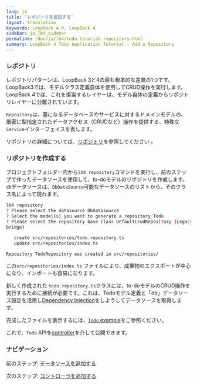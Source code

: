 ```yaml
---
lang: ja
title: 'レポジトリを追加する'
layout: translation
keywords: LoopBack 4.0, LoopBack 4
sidebar: ja_lb4_sidebar
permalink: /doc/ja/lb4/todo-tutorial-repository.html
summary: LoopBack 4 Todo Application Tutorial - Add a Repository
---
```


### レポジトリ
レポジトリパターンは、LoopBack 3と4の最も根本的な差異の1つです。LoopBack3では、モデルクラス定義自体を使用してCRUD操作を実行します。LoopBack 4では、これを担当するレイヤーは、モデル自体の定義からリポジトリレイヤーに分離されています。

`Repository`は、基になるデータベースやサービスに対するドメインモデルの、厳密に型指定されたデータアクセス（CRUDなど）操作を提供する、特殊な`Service`インターフェイスを表します。

リポジトリの詳細については、[リポジトリ](../../Repositories.md)を参照してください 。

### リポジトリを作成する

プロジェクトフォルダー内から`lb4 repository`コマンドを実行し、前のステップで作ったデータソースを使用して、to-doモデルのリポジトリを作成します。`db`データソースは、`DbDataSource`可能なデータソースのリストから、そのクラス名によって現れます。

```sh
lb4 repository
? Please select the datasource DbDatasource
? Select the model(s) you want to generate a repository Todo
? Please select the repository base class DefaultCrudRepository (Legacy juggler
bridge)

   create src/repositories/todo.repository.ts
   update src/repositories/index.ts

Repository TodoRepository was created in src/repositories/
```

この`src/repositories/index.ts` ファイルにより、成果物のエクスポートが中心になり、インポートも容易になります。

新しく作成された `todo.repository.ts`クラスには、to-doモデルのCRUD操作を実行するために接続が必要です。これは、Todoモデル定義と「db」データソース設定を活用し[Dependency Injection](https://loopback.io/doc/en/lb4/Dependency-injection.html)をしようしてデータソースを取得します。

完成したファイルを表示するには、[`Todo` example](https://github.com/strongloop/loopback-next/blob/master/examples/todo/src/repositories/todo.repository.ts)をご参照ください。

これで、`Todo` APIを[controller](todo-tutorial-controller.md)を介して公開できます。

### ナビゲーション

前のステップ: [データソースを追加する](todo-tutorial-datasource.md)

次のステップ: [コントローラを追加する](todo-tutorial-controller.md)
